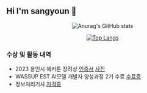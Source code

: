 <h2> Hi I'm sangyoun 👋
</h2>

<div align=center>

![Anurag's GitHub stats](https://github-readme-stats.vercel.app/api?username=LeeSY99&show_icons=true&theme=radical)

[![Top Langs](https://github-readme-stats.vercel.app/api/top-langs/?username=LeeSY99&layout=compact&theme=radical)](https://github.com/LeeSY99)

</div>

### 수상 및 활동 내역
- 2023 용인시 헤커톤 장려상 [인증서](https://github.com/user-attachments/files/17179669/2023.pdf) [사진](https://github.com/user-attachments/assets/03270945-6798-4213-a204-dd7c9aac485f)
- WASSUP EST AI모델 개발자 양성과정 2기 수료 [수료증](https://github.com/user-attachments/files/17179694/EST.pdf)
- 정보처리기사 [자격증](https://github.com/user-attachments/files/17179667/default.pdf)
<!--
**LeeSY99/LeeSY99** is a ✨ _special_ ✨ repository because its `README.md` (this file) appears on your GitHub profile.



Here are some ideas to get you started:

- 🔭 I’m currently working on ...
- 🌱 I’m currently learning ...
- 👯 I’m looking to collaborate on ...
- 🤔 I’m looking for help with ...
- 💬 Ask me about ...
- 📫 How to reach me: ...
- 😄 Pronouns: ...
- ⚡ Fun fact: ...
-->

